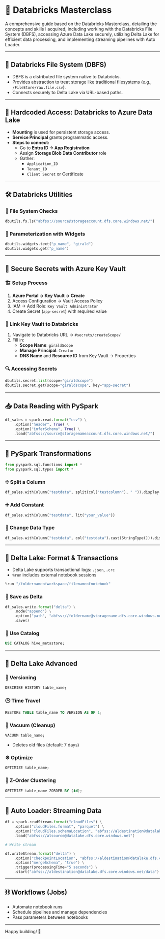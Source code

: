 
# 📘 Databricks Masterclass

A comprehensive guide based on the Databricks Masterclass, detailing the concepts and skills I acquired, including working with the Databricks File System (DBFS), accessing Azure Data Lake securely, utilizing Delta Lake for efficient data processing, and implementing streaming pipelines with Auto Loader.



---

## 📁 Databricks File System (DBFS)
- DBFS is a distributed file system native to Databricks.
- Provides abstraction to treat storage like traditional filesystems (e.g., `/FileStore/raw.file.csv`).
- Connects securely to Delta Lake via URL-based paths.

---

## 🔐 Hardcoded Access: Databricks to Azure Data Lake
- **Mounting** is used for persistent storage access.
- **Service Principal** grants programmatic access.
- **Steps to connect:**
  - Go to **Entra ID → App Registration**
  - Assign **Storage Blob Data Contributor** role
  - Gather:
    - `Application_ID`
    - `Tenant_ID`
    - `Client Secret` or Certificate

---

## 🛠️ Databricks Utilities
### 🔎 File System Checks
```python
dbutils.fs.ls("abfss://source@storageaccount.dfs.core.windows.net/")
```

### 🧮 Parameterization with Widgets
```python
dbutils.widgets.text("p_name", "girald")
dbutils.widgets.get("p_name")
```

---

## 🔑 Secure Secrets with Azure Key Vault
### 🏗️ Setup Process
1. **Azure Portal → Key Vault → Create**
2. Access Configuration → Vault Access Policy
3. IAM → Add Role: `Key Vault Administrator`
4. Create Secret (`app-secret`) with required value

### 🔗 Link Key Vault to Databricks
1. Navigate to Databricks URL → `#secrets/createScope/`
2. Fill in:
   - **Scope Name**: `giraldScope`
   - **Manage Principal**: `Creator`
   - **DNS Name** and **Resource ID** from Key Vault → Properties

### 🔍 Accessing Secrets
```python
dbutils.secret.list(scope="giraldscope")
dbutils.secret.get(scope="giraldscope", key="app-secret")
```

---

## 📥 Data Reading with PySpark
```python
df_sales = spark.read.format("csv") \
    .option("header", True) \
    .option("inferSchema", True) \
    .load("abfss://source@storagenameaccount.dfs.core.windows.net/")
```

---

## 🔄 PySpark Transformations
```python
from pyspark.sql.functions import *
from pyspark.sql.types import *
```

### ➗ Split a Column
```python
df_sales.withColumn("testdata", split(col("testcolumn"), " ")).display()
```

### ➕ Add Constant
```python
df_sales.withColumn("testdata", lit("your_value"))
```

### 🔁 Change Data Type
```python
df_sales.withColumn("testdata", col("testdata").cast(StringType())).display()
```

---

## 💾 Delta Lake: Format & Transactions
- Delta Lake supports transactional logs: `.json`, `.crc`
- `%run` includes external notebook sessions
```python
%run "/foldernameofworkspace/filenameofnotebook"
```

### 📝 Save as Delta
```python
df_sales.write.format("delta") \
    .mode("append") \
    .option("path", "abfss://foldername@storagename.dfs.core.windows.net/") \
    .save()
```

### 🐝 Use Catalog
```sql
USE CATALOG hive_metastore;
```

---

## 🧠 Delta Lake Advanced
### 📜 Versioning
```sql
DESCRIBE HISTORY table_name;
```

### 🕒 Time Travel
```sql
RESTORE TABLE table_name TO VERSION AS OF 1;
```

### 🧹 Vacuum (Cleanup)
```sql
VACUUM table_name;
```
- Deletes old files (default: 7 days)

### ⚙️ Optimize
```sql
OPTIMIZE table_name;
```

### 🔀 Z-Order Clustering
```sql
OPTIMIZE table_name ZORDER BY (id);
```

---

## 🌊 Auto Loader: Streaming Data
```python
df = spark.readStream.format("cloudFiles") \
    .option("cloudFiles.format", "parquet") \
    .option("cloudFiles.schemaLocation", "abfss://aldestination@datalake.dfs.core.windows.net/checkpoint") \
    .load("abfss://alsource@datalake.dfs.core.windows.net")

# Write stream

df.writeStream.format("delta") \
    .option("checkpointLocation", "abfss://aldestination@datalake.dfs.core.windows.net/checkpoint") \
    .option("mergeSchema", "true") \
    .trigger(processingTime="5 seconds") \
    .start("abfss://aldestination@datalake.dfs.core.windows.net/data")
```

---

## ⛓️ Workflows (Jobs)
- Automate notebook runs
- Schedule pipelines and manage dependencies
- Pass parameters between notebooks

---
Happy building! 🚀

